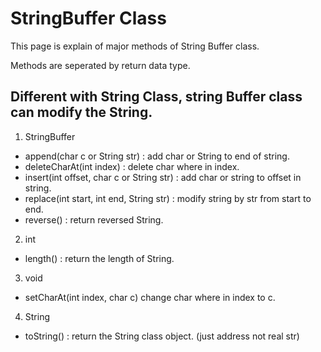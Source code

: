 # StringBuffer Class
This page is explain of major methods of String Buffer class. 

Methods are seperated by return data type.

Different with String Class, string Buffer class can modify the String.
---

1. StringBuffer
- append(char c or String str) : add char or String to end of string.
- deleteCharAt(int index) : delete char where in index.
- insert(int offset, char c or String str) : add char or string to offset in string.
- replace(int start, int end, String str) : modify string by str from start to end.
- reverse() : return reversed String.

2. int
- length() : return the length of String.

3. void
- setCharAt(int index, char c) change char where in index to c.

4. String
- toString() : return the String class object. (just address not real str)

